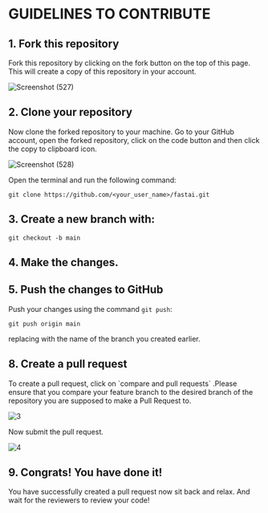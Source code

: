 # GUIDELINES TO CONTRIBUTE

 <h2>1. Fork this repository </h2>
 Fork this repository by clicking on the fork button on the top of this page. This will create a copy of this repository in your account.
 
 ![Screenshot (527)](https://user-images.githubusercontent.com/69529637/136439838-6f54ea7e-a085-49e2-997c-58eab345da3d.png)
 
 
 <h2>2. Clone your repository </h2>
 Now clone the forked repository to your machine. Go to your GitHub account, open the forked repository, click on the code button and then click the copy to clipboard icon.
 
 ![Screenshot (528)](https://user-images.githubusercontent.com/69529637/136440047-5af87f97-160a-4819-86cc-f65df0956053.png)
 
 <p>Open the terminal and run the following command:</p>

  ```
git clone https://github.com/<your_user_name>/fastai.git
```

<h2>  3. Create a new branch with:</h2>

  ```
git checkout -b main
```

<h2>  4. Make the changes. </h2>

<h2> 5. Push the changes to GitHub </h2>

Push your changes using the command `git push`:

```
git push origin main
```

replacing <add-your-branch-name> with the name of the branch you created earlier.
  
<h2>  8. Create a pull request </h2>
  To create a pull request, click on  `compare and pull requests`  .Please ensure that you compare your feature branch to the desired branch of the repository you are supposed to make a Pull Request to.
  
  ![3](https://user-images.githubusercontent.com/69529637/136440185-1ef602d2-b998-41da-875e-b11a1f5bdcb3.png)
  
  Now submit the pull request.
  
  ![4](https://user-images.githubusercontent.com/69529637/136440315-12d45149-14fc-4ff2-b52a-4b49894b15b3.png) 
  
  
  <h2> 9. Congrats! You have done it! </h2>
  You have successfully created a pull request now sit back and relax. And wait for the reviewers to review your code! 
